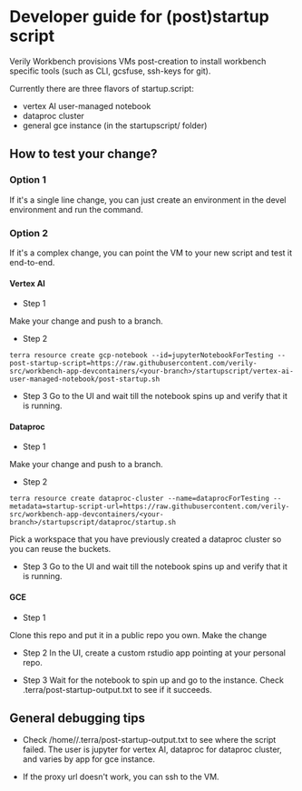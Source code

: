 # Developer guide for (post)startup script

Verily Workbench provisions VMs post-creation to install workbench specific tools (such as CLI, gcsfuse, ssh-keys for git).

Currently there are three flavors of startup.script:

- vertex AI user-managed notebook
- dataproc cluster
- general gce instance (in the startupscript/ folder)

## How to test your change?

### Option 1

If it's a single line change, you can just create an environment in the devel environment and run the command.

### Option 2

If it's a complex change, you can point the VM to your new script and test it end-to-end.

#### Vertex AI

- Step 1

Make your change and push to a branch.

- Step 2

```
terra resource create gcp-notebook --id=jupyterNotebookForTesting --post-startup-script=https://raw.githubusercontent.com/verily-src/workbench-app-devcontainers/<your-branch>/startupscript/vertex-ai-user-managed-notebook/post-startup.sh
```

- Step 3
  Go to the UI and wait till the notebook spins up and verify that it is running.

#### Dataproc

- Step 1

Make your change and push to a branch.

- Step 2

```
terra resource create dataproc-cluster --name=dataprocForTesting --metadata=startup-script-url=https://raw.githubusercontent.com/verily-src/workbench-app-devcontainers/<your-branch>/startupscript/dataproc/startup.sh
```

Pick a workspace that you have previously created a dataproc cluster so you can reuse the buckets.

- Step 3
  Go to the UI and wait till the notebook spins up and verify that it is running.

#### GCE

- Step 1

Clone this repo and put it in a public repo you own. Make the change

- Step 2
  In the UI, create a custom rstudio app pointing at your personal repo.

- Step 3
  Wait for the notebook to spin up and go to the instance. Check .terra/post-startup-output.txt to see if it succeeds.

## General debugging tips

- Check /home/<user>/.terra/post-startup-output.txt to see where the script failed.
  The user is jupyter for vertex AI, dataproc for dataproc cluster, and varies by app for gce instance.

- If the proxy url doesn't work, you can ssh to the VM.
